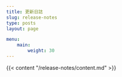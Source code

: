 ```yaml
---
title: 更新日誌
slug: release-notes
type: posts
layout: page

menu:
    main:
        weight: 30
---
```


{{< content "/release-notes/content.md" >}}
